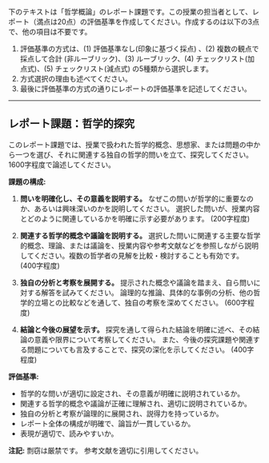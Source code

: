 下のテキストは「哲学概論」のレポート課題です。この授業の担当者として、レポート（満点は20点）の評価基準を作成してください。作成するのは以下の3点で、他の項目は不要です。

1. 評価基準の方式は、(1) 評価基準なし(印象に基づく採点) 、(2) 複数の観点で採点して合計  (非ルーブリック)、(3) ルーブリック、(4) チェックリスト(加点式)、(5) チェックリスト(減点式) の5種類から選択します。
2. 方式選択の理由も述べてください。
3. 最後に評価基準の方式の通りにレポートの評価基準を記述してください。

---------------------------------------
## レポート課題：哲学的探究

このレポート課題では、授業で扱われた哲学的概念、思想家、または問題の中から一つを選び、それに関連する独自の哲学的問いを立て、探究してください。1600字程度で論述してください。

**課題の構成:**

1. **問いを明確化し、その意義を説明する。**  なぜこの問いが哲学的に重要なのか、あるいは興味深いのかを説明してください。  選択した問いが、授業内容とどのように関連しているかを明確に示す必要があります。 (200字程度)

2. **関連する哲学的概念や議論を説明する。**  選択した問いに関連する主要な哲学的概念、理論、または議論を、授業内容や参考文献などを参照しながら説明してください。複数の哲学者の見解を比較・検討することも有効です。 (400字程度)

3. **独自の分析と考察を展開する。**  提示された概念や議論を踏まえ、自ら問いに対する解答を試みてください。  論理的な推論、具体的な事例の分析、他の哲学的立場との比較などを通して、独自の考察を深めてください。 (600字程度)

4. **結論と今後の展望を示す。**  探究を通して得られた結論を明確に述べ、その結論の意義や限界について考察してください。  また、今後の探究課題や関連する問題についても言及することで、探究の深化を示してください。 (400字程度)


**評価基準:**

* 哲学的な問いが適切に設定され、その意義が明確に説明されているか。
* 関連する哲学的概念や議論が正確に理解され、適切に説明されているか。
* 独自の分析と考察が論理的に展開され、説得力を持っているか。
* レポート全体の構成が明確で、論旨が一貫しているか。
* 表現が適切で、読みやすいか。


**注記:**  剽窃は厳禁です。  参考文献を適切に引用してください。
